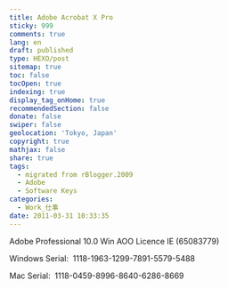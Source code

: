 ```yaml
---
title: Adobe Acrobat X Pro
sticky: 999
comments: true
lang: en
draft: published
type: HEXO/post
sitemap: true
toc: false
tocOpen: true
indexing: true
display_tag_onHome: true
recommendedSection: false
donate: false
swiper: false
geolocation: 'Tokyo, Japan'
copyright: true
mathjax: false
share: true
tags:
  - migrated from rBlogger.2009
  - Adobe
  - Software Keys
categories:
  - Work_仕事
date: 2011-03-31 10:33:35
---
```


 Adobe Professional 10.0 Win AOO Licence IE (65083779)

 Windows Serial:&nbsp; 1118-1963-1299-7891-5579-5488

 Mac Serial:&nbsp; 1118-0459-8996-8640-6286-8669